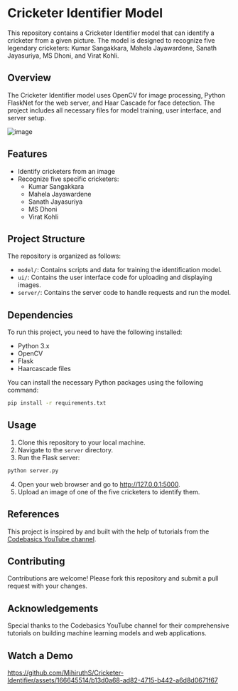 # Cricketer Identifier Model

This repository contains a Cricketer Identifier model that can identify a cricketer from a given picture. The model is designed to recognize five legendary cricketers: Kumar Sangakkara, Mahela Jayawardene, Sanath Jayasuriya, MS Dhoni, and Virat Kohli. 

## Overview

The Cricketer Identifier model uses OpenCV for image processing, Python FlaskNet for the web server, and Haar Cascade for face detection. The project includes all necessary files for model training, user interface, and server setup.

![image](https://github.com/MihiruthS/Cricketer-Identifier/assets/166645514/ef99dca7-d221-4118-9ae3-7845e51a11a0)

## Features

- Identify cricketers from an image
- Recognize five specific cricketers:
  - Kumar Sangakkara
  - Mahela Jayawardene
  - Sanath Jayasuriya
  - MS Dhoni
  - Virat Kohli

## Project Structure

The repository is organized as follows:

- `model/`: Contains scripts and data for training the identification model.
- `ui/`: Contains the user interface code for uploading and displaying images.
- `server/`: Contains the server code to handle requests and run the model.

## Dependencies

To run this project, you need to have the following installed:

- Python 3.x
- OpenCV
- Flask
- Haarcascade files

You can install the necessary Python packages using the following command:

```bash
pip install -r requirements.txt
```

## Usage

1. Clone this repository to your local machine.
2. Navigate to the `server` directory.
3. Run the Flask server:

```bash
python server.py
```
4. Open your web browser and go to http://127.0.0.1:5000.
5. Upload an image of one of the five cricketers to identify them.

## References

This project is inspired by and built with the help of tutorials from the [Codebasics YouTube channel](https://www.youtube.com/@codebasics).

## Contributing

Contributions are welcome! Please fork this repository and submit a pull request with your changes.

## Acknowledgements

Special thanks to the Codebasics YouTube channel for their comprehensive tutorials on building machine learning models and web applications.

## Watch a Demo

https://github.com/MihiruthS/Cricketer-Identifier/assets/166645514/b13d0a68-ad82-4715-b442-a6d8d0671f67


